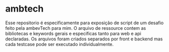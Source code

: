 # ambtech # 
Esse repositorio é especificamente para exposição de script de um desafio feito pela ambevTech para mim. 
O arquivo de ressource contem as bibliotecas e keywords gerais e especificas tanto para web e api declaradas. 
Os arquivos foram criados separados por front e backend mas cada testcase pode ser executado individualmente.
